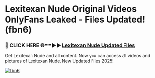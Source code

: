 # Lexitexan Nude Original Videos 0nlyFans Leaked - Files Updated! (fbn6)

<h3>🔴 CLICK HERE 🌐==►► <a href="https://tinyurl.com/y5r63du9" rel="nofollow">Lexitexan Nude Updated Files</a></h3>

Get Lexitexan Nude and all content. Now you can access all videos and pictures of Lexitexan Nude. New Updated Files 2025!

[![fbn6](https://i.imgur.com/UVo9nyh.gif)](https://tinyurl.com/y5r63du9)